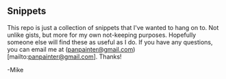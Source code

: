 ## Snippets ##

This repo is just a collection of snippets that I've wanted to hang on to.  Not unlike gists, but more for my own not-keeping purposes.  Hopefully someone else will find these as useful as I do.  If you have any questions, you can email me at (panpainter@gmail.com)[mailto:panpainter@gmail.com].  Thanks!

-Mike